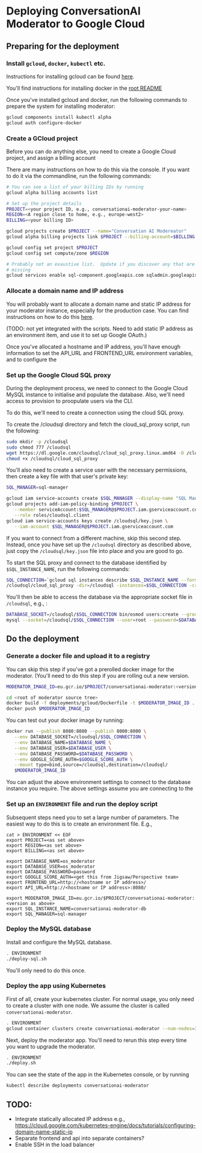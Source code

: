# Deploying ConversationAI Moderator to Google Cloud

## Preparing for the deployment

### Install `gcloud`, `docker`, `kubectl` etc.

Instructions for installing gcloud can be found [here](https://cloud.google.com/sdk/docs/quickstart-linux).

You'll find instructions for installing docker in the [root README](../../README.md)

Once you've installed gcloud and docker, run the following commands to prepare
the system for installing moderator:

```bash
gcloud components install kubectl alpha
gcloud auth configure-docker
```

### Create a GCloud project

Before you can do anything else, you need to create a Google Cloud project,
and assign a billing account

There are many instructions on how to do this via the console.  If you want
to do it via the commandline, run the following commands:

```bash
# You can see a list of your billing IDs by running
gcloud alpha billing accounts list

# Set up the project details
PROJECT=<your project ID, e.g., conversationai-moderator-your-name>
REGION=<A region close to home, e.g., europe-west2>
BILLING=<your billing ID>

gcloud projects create $PROJECT --name="Conversation AI Modereator"
gcloud alpha billing projects link $PROJECT --billing-account=$BILLING

gcloud config set project $PROJECT
gcloud config set compute/zone $REGION

# Probably not an exaustive list.  Update if you discover any that are
# missing
gcloud services enable sql-component.googleapis.com sqladmin.googleapis.com
```

### Allocate a domain name and IP address

You will probably want to allocate a domain name and static IP address
for your moderator instance, especially for the production case.  You can
find instructions on how to do this [here](https://cloud.google.com/kubernetes-engine/docs/tutorials/configuring-domain-name-static-ip).

(TODO: not yet integrated with the scripts.  Need to add static IP address as an
environment item, and use it to set up Google OAuth.)

Once you've allocated a hostname and IP address, you'll have enough information
to set the API_URL and FRONTEND_URL environment variables, and to configure
the

### Set up the Google Cloud SQL proxy

During the deployment process, we need to connect to the Google Cloud MySQL
instance to initialise and populate the database.  Also, we'll need access
to provision to proopulate users via the CLI.

To do this, we'll need to create a connection using the cloud SQL proxy.

To create the /cloudsql directory and fetch the cloud_sql_proxy script, run
the following:

```bash
sudo mkdir -p /cloudsql
sudo chmod 777 /cloudsql
wget https://dl.google.com/cloudsql/cloud_sql_proxy.linux.amd64 -O /cloudsql/cloud_sql_proxy
chmod +x /cloudsql/cloud_sql_proxy
```

You'll also need to create a service user with the necessary permissions,
then create a key file with that user's private key:

```bash
SQL_MANAGER=sql-manager

gcloud iam service-accounts create $SQL_MANAGER --display-name "SQL Manager"
gcloud projects add-iam-policy-binding $PROJECT \
   --member serviceAccount:$SQL_MANAGER@$PROJECT.iam.gserviceaccount.com \
   --role roles/cloudsql.client
gcloud iam service-accounts keys create /cloudsql/key.json \
   --iam-account $SQL_MANAGER@$PROJECT.iam.gserviceaccount.com
```

If you want to connect from a different machine, skip this second step.  Instead, once
you have set up the `/cloudsql` directory as described above, just copy the
`/cloudsql/key.json` file into place and you are good to go.

To start the SQL proxy and connect to the database identified by `$SQL_INSTANCE_NAME`,
run the following commands:

```bash
SQL_CONNECTION=`gcloud sql instances describe $SQL_INSTANCE_NAME --format "value(connectionName)"`
/cloudsql/cloud_sql_proxy -dir=/cloudsql -instances=$SQL_CONNECTION -credential_file=/cloudsql/key.json &
```

You'll then be able to access the database via the appropriate socket file in `/cloudsql`, e.g., :

```bash
DATABASE_SOCKET=/cloudsql/$SQL_CONNECTION bin/osmod users:create --group general --name "Name" --email "email@example.com"
mysql --socket=/cloudsql/$SQL_CONNECTION --user=root --password=$DATABASE_PASSWORD
```

## Do the deployment

### Generate a docker file and upload it to a registry

You can skip this step if you've got a prerolled docker image for the moderator.
(You'll need to do this step if you are rolling out a new version.

```bash
MODERATOR_IMAGE_ID=eu.gcr.io/$PROJECT/conversationai-moderator:<version>

cd <root of moderator source tree>
docker build -f deployments/gcloud/Dockerfile -t $MODERATOR_IMAGE_ID .
docker push $MODERATOR_IMAGE_ID
```

You can test out your docker image by running:

```bash
docker run --publish 8080:8080 --publish 8000:8000 \
   --env DATABASE_SOCKET=/cloudsql/$SQL_CONNECTION \
   --env DATABASE_NAME=$DATABASE_NAME \
   --env DATABASE_USER=$DATABASE_USER \
   --env DATABASE_PASSWORD=$DATABASE_PASSWORD \
   --env GOOGLE_SCORE_AUTH=$GOOGLE_SCORE_AUTH \
   --mount type=bind,source=/cloudsql,destination=/cloudsql/
   $MODERATOR_IMAGE_ID
```

You can adjust the above environment settings to connect to the database instance
you require.  The above settings assume you are connecting to the

### Set up an `ENVIRONMENT` file and run the deploy script

Subsequent steps need you to set a large number of parameters.  The easiest way
to do this is to create an environment file.  E.g.,

```
cat > ENVIRONMENT << EOF
export PROJECT=<as set above>
export REGION=<as set above>
export BILLING=<as set above>

export DATABASE_NAME=os_moderator
export DATABASE_USER=os_moderator
export DATABASE_PASSWORD=password
export GOOGLE_SCORE_AUTH=<get this from Jigsaw/Perspective team>
export FRONTEND_URL=http://<hostname or IP address>/
export API_URL=http://<hostname or IP address>:8080/

export MODERATOR_IMAGE_ID=eu.gcr.io/$PROJECT/conversationai-moderator:<version as above>
export SQL_INSTANCE_NAME=conversationai-moderator-db
export SQL_MANAGER=sql-manager
```

### Deploy the MySQL database
Install and configure the MySQL database.

```bash
. ENVIRONMENT
./deploy-sql.sh
```

You'll only need to do this once.

### Deploy the app using Kubernetes

First of all, create your kubernetes cluster.  For normal usage, you only need to
create a cluster with one node.  We assume the cluster is called
`conversationai-moderator`.

```bash
. ENVIRONMENT
gcloud container clusters create conversationai-moderator --num-nodes=1 --region=$REGION
```

Next, deploy the moderator app.  You'll need to rerun this step every time
you want to upgrade the moderator.

```bash
. ENVIRONMENT
./deploy.sh
```

You can see the state of the app in the Kubernetes console, or by running

```bash
kubectl describe deployments conversationai-moderator
```


## TODO:
 - Integrate statically allocated IP address
   e.g., https://cloud.google.com/kubernetes-engine/docs/tutorials/configuring-domain-name-static-ip
 - Separate frontend and api into separate containers?
 - Enable SSH in the load balancer


